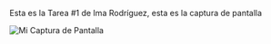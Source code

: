  Esta es la Tarea #1 de Ima Rodríguez, esta es la captura de pantalla

![Mi Captura de Pantalla](file:///Users/imarodriguez/Desktop/mitarea.png)

